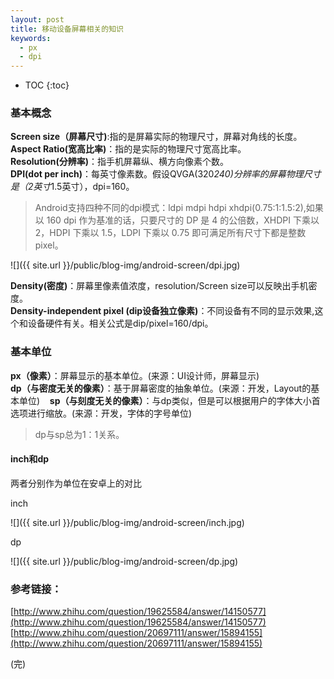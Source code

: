 ```yaml
---
layout: post
title: 移动设备屏幕相关的知识
keywords:
  - px
  - dpi
---
```


* TOC
{:toc}

### 基本概念

**Screen size（屏幕尺寸)**:指的是屏幕实际的物理尺寸，屏幕对角线的长度。  
**Aspect Ratio(宽高比率)**：指的是实际的物理尺寸宽高比率。  
**Resolution(分辨率)**：指手机屏幕纵、横方向像素个数。  
**DPI(dot per inch)**：每英寸像素数。假设QVGA(320*240)分辨率的屏幕物理尺寸是（2英寸*1.5英寸），dpi=160。
> Android支持四种不同的dpi模式：ldpi mdpi hdpi xhdpi(0.75:1:1.5:2),如果以 160 dpi 作为基准的话，只要尺寸的 DP 是 4 的公倍数，XHDPI 下乘以 2，HDPI 下乘以 1.5，LDPI 下乘以 0.75 即可满足所有尺寸下都是整数 pixel。   

![]({{ site.url }}/public/blog-img/android-screen/dpi.jpg)

**Density(密度)**：屏幕里像素值浓度，resolution/Screen size可以反映出手机密度。  
**Density-independent pixel (dip设备独立像素)**：不同设备有不同的显示效果,这个和设备硬件有关。相关公式是dip/pixel=160/dpi。   

### 基本单位
**px（像素）**：屏幕显示的基本单位。(来源：UI设计师，屏幕显示)     
**dp（与密度无关的像素）**：基于屏幕密度的抽象单位。(来源：开发，Layout的基本单位)      
**sp（与刻度无关的像素）**：与dp类似，但是可以根据用户的字体大小首选项进行缩放。(来源：开发，字体的字号单位)   
> dp与sp总为1：1关系。

#### inch和dp
两者分别作为单位在安卓上的对比

inch

![]({{ site.url }}/public/blog-img/android-screen/inch.jpg)

dp   

![]({{ site.url }}/public/blog-img/android-screen/dp.jpg)

### 参考链接：
[http://www.zhihu.com/question/19625584/answer/14150577](http://www.zhihu.com/question/19625584/answer/14150577)        
[http://www.zhihu.com/question/20697111/answer/15894155](http://www.zhihu.com/question/20697111/answer/15894155)     

(完)


